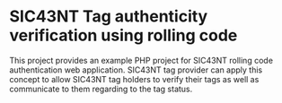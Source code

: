 # SIC43NT Tag authenticity verification using rolling code

This project provides an example PHP project for SIC43NT rolling code authentication web application.
SIC43NT tag provider can apply this concept to allow SIC43NT tag holders to verify their tags 
as well as communicate to them regarding to the tag status.

